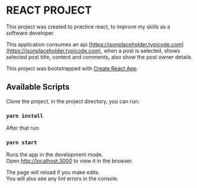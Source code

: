 # REACT PROJECT

This project was created to practice react, to improve my skills as a software developer.

This application consumes an api [https://jsonplaceholder.typicode.com](https://jsonplaceholder.typicode.com), when a post is selected, shows selected post title, content and comments, also show the post owner details

This project was bootstrapped with [Create React App](https://github.com/facebook/create-react-app).

## Available Scripts

Clone the project, in the project directory, you can run:

### `yarn install`

After that run:

### `yarn start`

Runs the app in the development mode.<br>
Open [http://localhost:3000](http://localhost:3000) to view it in the browser.

The page will reload if you make edits.<br>
You will also see any lint errors in the console.